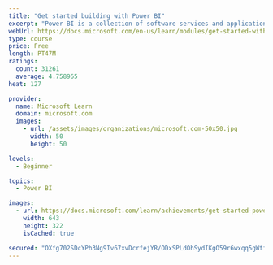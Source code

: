 ```yaml
---
title: "Get started building with Power BI"
excerpt: "Power BI is a collection of software services and applications that let you connect to all sorts of data sources and create compelling visuals and reports. You can benefit from receiving those reports, or you can share them with others inside or outside your organization. Learn the basics of Power BI, how its services and applications work together, and how they can be used to create or experience compelling visuals and analytics based on your data."
webUrl: https://docs.microsoft.com/en-us/learn/modules/get-started-with-power-bi/
type: course
price: Free
length: PT47M
ratings:
  count: 31261
  average: 4.758965
heat: 127

provider:
  name: Microsoft Learn
  domain: microsoft.com
  images:
    - url: /assets/images/organizations/microsoft.com-50x50.jpg
      width: 50
      height: 50

levels:
  - Beginner

topics:
  - Power BI

images:
  - url: https://docs.microsoft.com/learn/achievements/get-started-power-bi-social.png
    width: 643
    height: 322
    isCached: true

secured: "OXfg702SDcYPh3Ng9Iv67xvDcrfejYR/ODxSPLdOhSydIKgO59r6wxqq5gWtffdczAL6VUZY45O9rrmoa7E8IjhMjMgF8PZBVKcGJuAU/JdPbPDt8mTgj/PCqL2zYUS/yE2vqUKTQDSKnvXpBHKofBbuU/7cNDNLi/lPWlxzxkpF5jwK3mKELCysEWrg+wxCr/l0RSq3cQUF4D56IUR5Ohnc2w4b6f+aSpDXxtFQR0aFFXBQBPr7+qq1dcubqBl00m5w18MJjz0eItPpqE+uZhmyS9nppTcadfIdUMTYjyFPN3IeQGaAnWdAdTas1/1E/L49AOoPnwPL1yGAMlGSGL4XvLKcQmhMT5Wku0kR+JQ+gJOMEjZGhj1EnqBwMO4jlRq+IZcPAWflnShA2soMSl1hAyR3H/59znXpQO7vBAmnsHdxoPH/pyHEeCYDhSHr;S3Qpgr2ZNW4QyS61dOpczA=="
---
```



